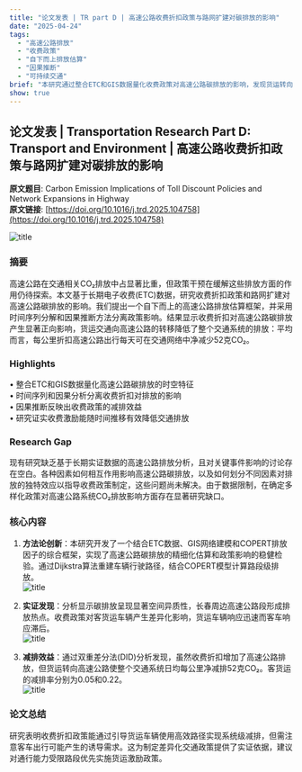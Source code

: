 ```yaml
---
title: "论文发表 | TR part D | 高速公路收费折扣政策与路网扩建对碳排放的影响"
date: "2025-04-24"
tags:
  - "高速公路排放"
  - "收费政策"
  - "自下而上排放估算"
  - "因果推断"
  - "可持续交通"
brief: "本研究通过整合ETC和GIS数据量化收费政策对高速公路碳排放的影响，发现货运转向高速公路可实现系统级减排。"
show: true
---
```


## 论文发表 | Transportation Research Part D: Transport and Environment | 高速公路收费折扣政策与路网扩建对碳排放的影响

**原文题目**: Carbon Emission Implications of Toll Discount Policies and Network Expansions in Highway  
**原文链接**: [https://doi.org/10.1016/j.trd.2025.104758](https://doi.org/10.1016/j.trd.2025.104758)

![title](../posts/images/WX20250425-154318.png)

### 摘要
高速公路在交通相关CO₂排放中占显著比重，但政策干预在缓解这些排放方面的作用仍待探索。本文基于长期电子收费(ETC)数据，研究收费折扣政策和路网扩建对高速公路碳排放的影响。我们提出一个自下而上的高速公路排放估算框架，并采用时间序列分解和因果推断方法分离政策影响。结果显示收费折扣对高速公路碳排放产生显著正向影响，货运交通向高速公路的转移降低了整个交通系统的排放：平均而言，每公里折扣高速公路出行每天可在交通网络中净减少52克CO₂。

### Highlights
• 整合ETC和GIS数据量化高速公路碳排放的时空特征  
• 时间序列和因果分析分离收费折扣对排放的影响  
• 因果推断反映出收费政策的减排效益  
• 研究证实收费激励能随时间推移有效降低交通排放  

### Research Gap
现有研究缺乏基于长期实证数据的高速公路排放分析，且对关键事件影响的讨论存在空白。各种因素如何相互作用影响高速公路碳排放，以及如何划分不同因素对排放的独特效应以指导收费政策制定，这些问题尚未解决。由于数据限制，在确定多样化政策对高速公路系统CO₂排放影响方面存在显著研究缺口。

### 核心内容
1. **方法论创新**：本研究开发了一个结合ETC数据、GIS网络建模和COPERT排放因子的综合框架，实现了高速公路碳排放的精细化估算和政策影响的稳健检验。通过Dijkstra算法重建车辆行驶路径，结合COPERT模型计算路段级排放。  
![title](../posts/images/WX20250424-112136@2x.png)

2. **实证发现**：分析显示碳排放呈现显著空间异质性，长春周边高速公路段形成排放热点。收费政策对客货运车辆产生差异化影响，货运车辆响应迅速而客车响应滞后。  
![title](../posts/images/WX20250424-112200@2x.png)

3. **减排效益**：通过双重差分法(DID)分析发现，虽然收费折扣增加了高速公路排放，但货运转向高速公路使整个交通系统日均每公里净减排52克CO₂。客货运的减排率分别为0.05和0.22。  
![title](../posts/images/WX20250424-112219@2x.png)

### 论文总结
研究表明收费折扣政策能通过引导货运车辆使用高效路径实现系统级减排，但需注意客车出行可能产生的诱导需求。这为制定差异化交通政策提供了实证依据，建议对通行能力受限路段优先实施货运激励政策。
